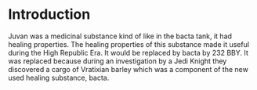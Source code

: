 # Introduction
Juvan was a medicinal substance kind of like in the bacta tank, it had healing properties.
The healing properties of this substance made it useful during the High Republic Era.
It would be replaced by bacta by 232 BBY.
It was replaced because during an investigation by a Jedi Knight they discovered a cargo of Vratixian barley which was a component of the new used healing substance, bacta.